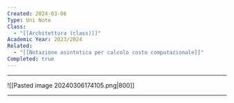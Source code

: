 ```yaml
---
Created: 2024-03-06
Type: Uni Note
Class:
  - "[[Architettura (class)]]"
Academic Year: 2023/2024
Related:
  - "[[Notazione asintotica per calcolo costo computazionale]]"
Completed: true
---
```

---

![[Pasted image 20240306174105.png|800]]

---